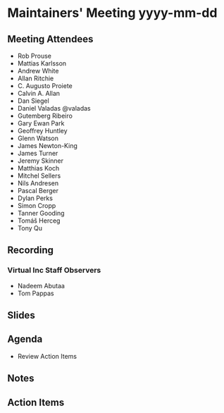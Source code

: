 # Maintainers' Meeting yyyy-mm-dd

## Meeting Attendees

- Rob Prouse
- Mattias Karlsson
- Andrew White
- Allan Ritchie
- C. Augusto Proiete
- Calvin A. Allan
- Dan Siegel
- Daniel Valadas @valadas 
- Gutemberg Ribeiro
- Gary Ewan Park
- Geoffrey Huntley
- Glenn Watson
- James Newton-King
- James Turner
- Jeremy Skinner
- Matthias Koch
- Mitchel Sellers
- Nils Andresen
- Pascal Berger
- Dylan Perks
- Simon Cropp
- Tanner Gooding
- Tomáš Herceg
- Tony Qu

## Recording

### Virtual Inc Staff Observers

- Nadeem Abutaa
- Tom Pappas

## Slides

## Agenda

- Review Action Items

## Notes

## Action Items
